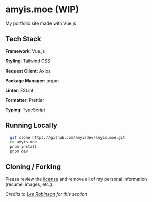 # amyis.moe (WIP)

My portfolio site made with Vue.js

## Tech Stack

**Framework**: Vue.js

**Styling**: Tailwind CSS

**Request Client**: Axios

**Package Manager**: pnpm

**Linter**: ESLint

**Formatter**: Prettier

**Typing**: TypeScript

## Running Locally

```bash
  git clone https://github.com/amyisdev/amyis.moe.git
  cd amyis.moe
  pnpm install
  pnpm dev
```

## Cloning / Forking

Please review the [license](https://github.com/amyisdev/amyis.moe/blob/main/LICENSE.txt) and remove all of my personal information (resume, images, etc.).

_Credits to [Lee Robinson](https://github.com/leerob/leerob.io) for this section_
